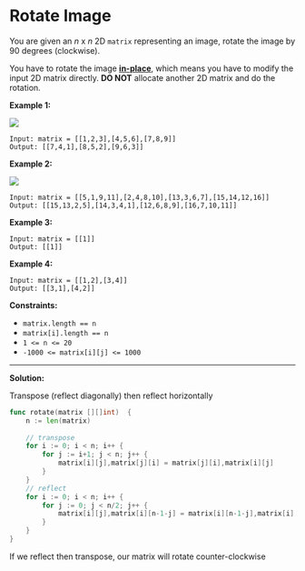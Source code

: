 # Rotate Image 

You are given an  _n_  x  _n_  2D  `matrix`  representing an image, rotate the image by 90 degrees (clockwise).

You have to rotate the image  [**in-place**](https://en.wikipedia.org/wiki/In-place_algorithm), which means you have to modify the input 2D matrix directly.  **DO NOT**  allocate another 2D matrix and do the rotation.

**Example 1:**

![](https://assets.leetcode.com/uploads/2020/08/28/mat1.jpg)

    Input: matrix = [[1,2,3],[4,5,6],[7,8,9]]
    Output: [[7,4,1],[8,5,2],[9,6,3]]

**Example 2:**

![](https://assets.leetcode.com/uploads/2020/08/28/mat2.jpg)

    Input: matrix = [[5,1,9,11],[2,4,8,10],[13,3,6,7],[15,14,12,16]]
    Output: [[15,13,2,5],[14,3,4,1],[12,6,8,9],[16,7,10,11]]

**Example 3:**

    Input: matrix = [[1]]
    Output: [[1]]

**Example 4:**

    Input: matrix = [[1,2],[3,4]]
    Output: [[3,1],[4,2]]

**Constraints:**

-   `matrix.length == n`
-   `matrix[i].length == n`
-   `1 <= n <= 20`
-   `-1000 <= matrix[i][j] <= 1000`

---

**Solution:**

Transpose (reflect diagonally) then reflect horizontally

```go
func rotate(matrix [][]int)  {
    n := len(matrix)
    
    // transpose
    for i := 0; i < n; i++ {
        for j := i+1; j < n; j++ {
            matrix[i][j],matrix[j][i] = matrix[j][i],matrix[i][j]
        }
    }
    // reflect
    for i := 0; i < n; i++ {
        for j := 0; j < n/2; j++ {
            matrix[i][j],matrix[i][n-1-j] = matrix[i][n-1-j],matrix[i][j]
        }
    }
}
```

If we reflect then transpose, our matrix will rotate counter-clockwise